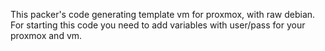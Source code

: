 This packer's code generating template vm for proxmox, with raw debian.
For starting this code you need to add variables with user/pass for your proxmox and vm.